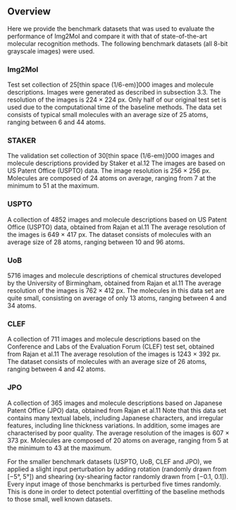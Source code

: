 ## Overview
 Here we provide the benchmark datasets that was used to evaluate the performance of Img2Mol and compare it with that of state-of-the-art molecular recognition methods. The following benchmark datasets (all 8-bit grayscale images) were used.
 
### Img2Mol
Test set collection of 25[thin space (1/6-em)]000 images and molecule descriptions. Images were generated as described in subsection 3.3. The resolution of the images is 224 × 224 px. Only half of our original test set is used due to the computational time of the baseline methods. The data set consists of typical small molecules with an average size of 25 atoms, ranging between 6 and 44 atoms.
### STAKER
The validation set collection of 30[thin space (1/6-em)]000 images and molecule descriptions provided by Staker et al.12 The images are based on US Patent Office (USPTO) data. The image resolution is 256 × 256 px. Molecules are composed of 24 atoms on average, ranging from 7 at the minimum to 51 at the maximum.
### USPTO
A collection of 4852 images and molecule descriptions based on US Patent Office (USPTO) data, obtained from Rajan et al.11 The average resolution of the images is 649 × 417 px. The dataset consists of molecules with an average size of 28 atoms, ranging between 10 and 96 atoms.
### UoB
5716 images and molecule descriptions of chemical structures developed by the University of Birmingham, obtained from Rajan et al.11 The average resolution of the images is 762 × 412 px. The molecules in this data set are quite small, consisting on average of only 13 atoms, ranging between 4 and 34 atoms.
### CLEF 
A collection of 711 images and molecule descriptions based on the Conference and Labs of the Evaluation Forum (CLEF) test set, obtained from Rajan et al.11 The average resolution of the images is 1243 × 392 px. The dataset consists of molecules with an average size of 26 atoms, ranging between 4 and 42 atoms.
### JPO
A collection of 365 images and molecule descriptions based on Japanese Patent Office (JPO) data, obtained from Rajan et al.11 Note that this data set contains many textual labels, including Japanese characters, and irregular features, including line thickness variations. In addition, some images are characterised by poor quality. The average resolution of the images is 607 × 373 px. Molecules are composed of 20 atoms on average, ranging from 5 at the minimum to 43 at the maximum.


For the smaller benchmark datasets (USPTO, UoB, CLEF and JPO), we applied a slight input perturbation by adding rotation (randomly drawn from [−5°, 5°]) and shearing (xy-shearing factor randomly drawn from [−0.1, 0.1]). Every input image of those benchmarks is perturbed five times randomly. This is done in order to detect potential overfitting of the baseline methods to those small, well known datasets.
